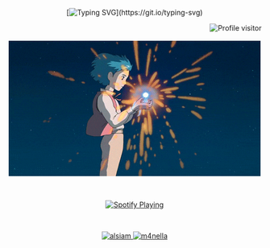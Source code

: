 

<div align="center">
  
[![Typing SVG](https://readme-typing-svg.demolab.com?font=Fira+Code&color=000&size=27&duration=3500&pause=500&center=true&vCenter=true&width=435&lines=I'm+Leonardo+Ramos!;Welcome!;)](https://git.io/typing-svg)
</div>

<a href="https://komarev.com/ghpvc/?username=leozito956">
  <img align="right" src="https://komarev.com/ghpvc/?username=leozito956&label=Visitors&color=0e75b6&style=flat" alt="Profile visitor" />
</a>


<p align="center">
<br />
  <br />
<img src="howl.gif">

  
</p>

<br/>

<p align="center">
  <a href="https://spotify-github-profile.vercel.app/api/view?uid=6xgt5fvmjfj4cg0fep3il0j9s&redirect=true">
    <img src="https://spotify-github-profile.vercel.app/api/view?uid=6xgt5fvmjfj4cg0fep3il0j9s&cover_image=true&theme=novatorem&show_offline=true&background_color=121212&interchange=true&bar_color=9537c8&bar_color_cover=false" alt="Spotify Playing" width="350" />
  </a>
</p>


<br/>

<p align="center">
 <a href="https://www.linkedin.com/in/leonardo-pereira-ramos-bb0594254/" target="_blank">
  <img src="https://img.shields.io/badge/LinkedIn-0077B5?style=for-the-badge&logo=linkedin&logoColor=white" alt="alsiam"/>
 </a>
 
 <a href="https://www.instagram.com/leo.zinhoz/?igsh=bGI5aWF2angwcHU2" target="_blank">
  <img src="https://img.shields.io/badge/Instagram-fe4164?style=for-the-badge&logo=instagram&logoColor=white" alt="m4nella" />
 </a>
<!--  <a href="https://discord.gg/---------" target="_blank"><img src="https://img.shields.io/badge/Discord-7289DA?style=for-the-badge&logo=discord&logoColor=white" target="_blank"></a> -->
</p>


